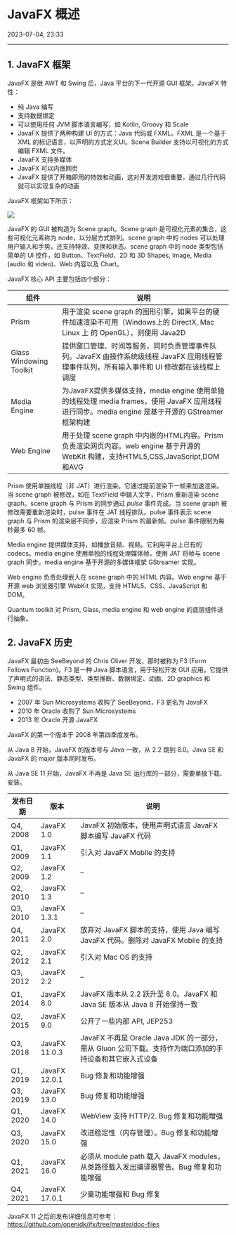 # JavaFX 概述

2023-07-04, 23:33
****
## 1. JavaFX 框架

JavaFX 是继 AWT 和 Swing 后，Java 平台的下一代开源 GUI 框架。JavaFX 特性：

- 纯 Java 编写
- 支持数据绑定
- 可以使用任何 JVM 脚本语言编写，如 Kotlin, Groovy 和 Scale
- JavaFX 提供了两种构建 UI 的方式：Java 代码或 FXML。FXML 是一个基于 XML 的标记语言，以声明的方式定义UI。Scene Builder 支持以可视化的方式编辑 FXML 文件。
- JavaFX 支持多媒体
- JavaFX 可以内嵌网页
- JavaFX 提供了开箱即用的特效和动画，这对开发游戏很重要，通过几行代码就可以实现复杂的动画

JavaFX 框架如下所示：

![](Pasted%20image%2020230704214212.png)

JavaFX 的 GUI 被构造为 Scene graph。Scene graph 是可视化元素的集合，这些可视化元素称为 node，以分层方式排列。scene graph 中的 nodes 可以处理用户输入和手势，还支持特效、变换和状态。scene graph 中的 node 类型包括简单的 UI 控件，如 Button、TextField、2D 和 3D Shapes, Image, Media (audio 和 video)、Web 内容以及 Chart。

JavaFX 核心 API 主要包括四个部分：

| 组件                    | 说明                                                                                                                                 |
| ----------------------- | ----------------------------------------------------------------------------------------------------------------------------------- |
| Prism                   | 用于渲染 scene graph 的图形引擎，如果平台的硬件加速渲染不可用（Windows上的 DirectX, Mac Linux 上 的 OpenGL），则使用 Java2D               |
| Glass Windowing Toolkit | 提供窗口管理、时间等服务，同时负责管理事件队列。JavaFX 由操作系统级线程 JavaFX 应用线程管理事件队列，所有输入事件和 UI 修改都在该线程上调度   |
| Media Engine            | 为JavaFX提供多媒体支持，media engine 使用单独的线程处理 media frames，使用 JavaFX 应用线程进行同步。media engine 是基于开源的 GStreamer 框架构建 |
| Web Engine              | 用于处理 scene graph 中内嵌的HTML内容。Prism 负责渲染网页内容。web engine 基于开源的 WebKit 构建，支持HTML5,CSS,JavaScript,DOM和AVG              |

Prism 使用单独线程（非 JAT）进行渲染。它通过提前渲染下一帧来加速渲染。当 scene graph 被修改，如在 TextField 中输入文字，Prism 重新渲染 scene graph。scene graph 与 Prism 的同步通过 *pulse* 事件完成。当 scene graph 被修改需要重新渲染时，pulse 事件在 JAT 线程排队。pulse 事件表示 scene graph 与 Prism 的渲染层不同步，应渲染 Prism 的最新帧。pulse 事件限制为每秒最多 60 帧。

Media engine 提供媒体支持，如播放音频、视频。它利用平台上已有的 codecs。media engine 使用单独的线程处理媒体帧，使用 JAT 将帧与 scene graph 同步。media engine 基于开源的多媒体框架 GStreamer 实现。

Web engine 负责处理嵌入在 scene graph 中的 HTML 内容。Web engine 基于开源 web 浏览器引擎 WebKit 实现，支持 HTML5、CSS、JavaScript 和 DOM。

Quantum toolkit 对 Prism, Glass, media engine 和 web engine 的底层组件进行抽象。

## 2. JavaFX 历史

JavaFX 最初由 SeeBeyond 的 Chris Oliver 开发，那时被称为 F3 (Form Follows Function)。F3 是一种 Java 脚本语言，用于轻松开发 GUI 应用。它提供了声明式的语法、静态类型、类型推断、数据绑定、动画、2D graphics 和 Swing 组件。

- 2007 年 Sun Microsystems 收购了 SeeBeyond，F3 更名为 JavaFX
- 2010 年 Oracle 收购了 Sun Microsystems
- 2013 年 Oracle 开源 JavaFX

JavaFX 的第一个版本于 2008 年第四季度发布。

从 Java 8 开始，JavaFX 的版本号与 Java 一致，从 2.2 跳到 8.0。Java SE 和 JavaFX 的 major 版本同时发布。

从 Java SE 11 开始，JavaFX 不再是 Java SE 运行库的一部分，需要单独下载、安装。

| 发布日期 | 版本          | 说明                                                                                                    |
| -------- | ------------- | ------------------------------------------------------------------------------------------------------- |
| Q4, 2008 | JavaFX 1.0    | JavaFX 初始版本，使用声明式语言 JavaFX 脚本编写 JavaFX 代码                                             |
| Q1, 2009 | JavaFX 1.1    | 引入对 JavaFX Mobile 的支持                                                                             |
| Q2, 2009 | JavaFX 1.2    | –                                                                                                       |
| Q2, 2010 | JavaFX 1.3    | –                                                                                                       |
| Q3, 2010 | JavaFX 1.3.1  | –                                                                                                       |
| Q4, 2011 | JavaFX 2.0    | 放弃对 JavaFX 脚本的支持，使用 Java 编写 JavaFX 代码。删除对 JavaFX Mobile 的支持                       |
| Q2, 2012 | JavaFX 2.1    | 引入对 Mac OS 的支持                                                                                    |
| Q3, 2012 | JavaFX 2.2    | –                                                                                                       |
| Q1, 2014 | JavaFX 8.0    | JavaFX 版本从 2.2 跃升至 8.0。JavaFX 和 Java SE 版本从 Java 8 开始保持一致                              |
| Q2, 2015 | JavaFX 9.0    | 公开了一些内部 API, JEP253                                                                              |
| Q3, 2018 | JavaFX 11.0.3 | JavaFX 不再是 Oracle Java JDK 的一部分，需从 Gluon 公司下载。支持作为端口添加的手持设备和其它嵌入式设备 |
| Q1, 2019 | JavaFX 12.0.1 | Bug 修复和功能增强                                                                                      |
| Q3, 2019 | JavaFX 13.0   | Bug 修复和功能增强                                                                                      |
| Q1, 2020 | JavaFX 14.0   | WebView 支持 HTTP/2. Bug 修复和功能增强                                                                 |
| Q3, 2020 | JavaFX 15.0   | 改进稳定性（内存管理）。Bug 修复和功能增强                                                              |
| Q1, 2021 | JavaFX 16.0   | 必须从 module path 载入 JavaFX modules，从类路径载入发出编译器警告。Bug 修复和功能增强                  |
| Q4, 2021 | JavaFX 17.0.1 | 少量功能增强和 Bug 修复                                                                                 |

JavaFX 11 之后的发布详细信息可参考： https://github.com/openjdk/jfx/tree/master/doc-files


